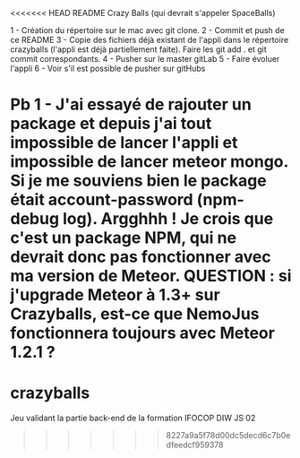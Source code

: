 <<<<<<< HEAD
README Crazy Balls (qui devrait s'appeler SpaceBalls)

1 - Création du répertoire sur le mac avec git clone.
2 - Commit et push de ce README
3 - Copie des fichiers déjà existant de l'appli dans le répertoire crazyballs (l'appli est déjà partiellement faite). Faire les git add . et git commit correspondants.
4 - Pusher sur le master gitLab
5 - Faire évoluer l'appli
6 - Voir s'il est possible de pusher sur gitHubs

Pb 1 - J'ai essayé de rajouter un package et depuis j'ai tout impossible de lancer l'appli et impossible de lancer meteor mongo. Si je me souviens bien le package était account-password (npm-debug log). Argghhh ! Je crois que c'est un package NPM, qui ne devrait donc pas fonctionner avec ma version de Meteor. QUESTION : si j'upgrade Meteor à 1.3+ sur Crazyballs, est-ce que NemoJus fonctionnera toujours avec Meteor 1.2.1 ?
=======
# crazyballs
Jeu validant la partie back-end de la formation IFOCOP DIW JS 02
>>>>>>> 8227a9a5f78d00dc5decd6c7b0edfeedcf959378
